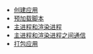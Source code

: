 - <a href="../../pages/framework/electron/创建应用.md">创建应用</a>
- <a href="../../pages/framework/electron/预加载脚本.md">预加载脚本</a>
- <a href="../../pages/framework/electron/主进程和渲染进程.md">主进程和渲染进程</a>
- <a href="../../pages/framework/electron/主进程和渲染进程之间通信.md">主进程和渲染进程之间通信</a>
- <a href="../../pages/framework/electron/打包应用.md">打包应用</a>
